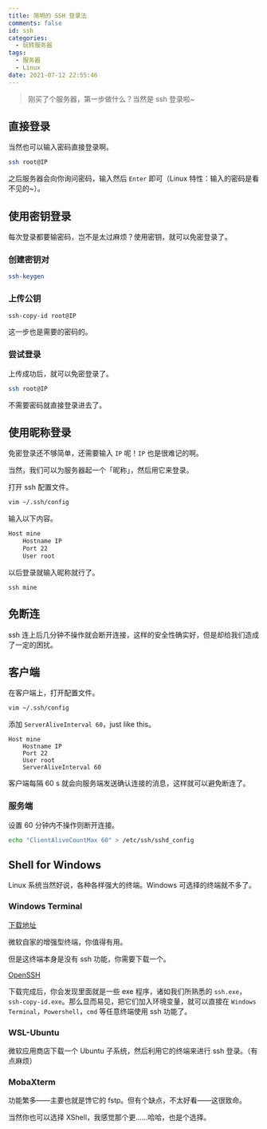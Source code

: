 ```yaml
---
title: 简明的 SSH 登录法
comments: false
id: ssh
categories:
  - 玩转服务器
tags:
  - 服务器
  - Linux
date: 2021-07-12 22:55:46
---
```


> 刚买了个服务器，第一步做什么？当然是 ssh 登录啦~

## 直接登录

当然也可以输入密码直接登录啊。

```sh
ssh root@IP
```

之后服务器会向你询问密码，输入然后 `Enter` 即可（Linux 特性：输入的密码是看不见的~）。

##  使用密钥登录

每次登录都要输密码，岂不是太过麻烦？使用密钥，就可以免密登录了。

<!-- more -->

### 创建密钥对

```sh
ssh-keygen
```

### 上传公钥

```sh
ssh-copy-id root@IP
```

这一步也是需要的密码的。

### 尝试登录

上传成功后，就可以免密登录了。

```sh
ssh root@IP
```

不需要密码就直接登录进去了。

## 使用昵称登录

免密登录还不够简单，还需要输入 `IP` 呢！`IP` 也是很难记的啊。

当然，我们可以为服务器起一个「昵称」，然后用它来登录。

打开 ssh 配置文件。

```sh
vim ~/.ssh/config
```

输入以下内容。

```sh
Host mine
    Hostname IP
    Port 22
    User root
```

以后登录就输入昵称就行了。

```ssh
ssh mine
```

## 免断连

ssh 连上后几分钟不操作就会断开连接，这样的安全性确实好，但是却给我们造成了一定的困扰。

## 客户端

在客户端上，打开配置文件。

```sh
vim ~/.ssh/config
```

添加 `ServerAliveInterval 60`，just like this。

```config
Host mine
    Hostname IP
    Port 22
    User root
    ServerAliveInterval 60
```

客户端每隔 60 s 就会向服务端发送确认连接的消息，这样就可以避免断连了。

### 服务端

设置 60 分钟内不操作则断开连接。

```sh
echo "ClientAliveCountMax 60" > /etc/ssh/sshd_config
```

## Shell for Windows

Linux 系统当然好说，各种各样强大的终端。Windows 可选择的终端就不多了。

### Windows Terminal

[下载地址](https://www.microsoft.com/zh-cn/p/windows-terminal-preview/9n0dx20hk701?activetab=pivot:overviewtab)

微软自家的增强型终端，你值得有用。

但是这终端本身是没有 ssh 功能，你需要下载一个。

[OpenSSH](https://www.openssh.com/)

下载完成后，你会发现里面就是一些 exe 程序，诸如我们所熟悉的 `ssh.exe`，`ssh-copy-id.exe`。那么显而易见，把它们加入环境变量，就可以直接在 `Windows Terminal`，`Powershell`，`cmd` 等任意终端使用 ssh 功能了。

### WSL-Ubuntu

微软应用商店下载一个 Ubuntu 子系统，然后利用它的终端来进行 ssh 登录。（有点麻烦）

### MobaXterm

功能繁多——主要也就是馋它的 fstp。但有个缺点，不太好看——这很致命。

当然你也可以选择 XShell，我感觉那个更……哈哈，也是个选择。